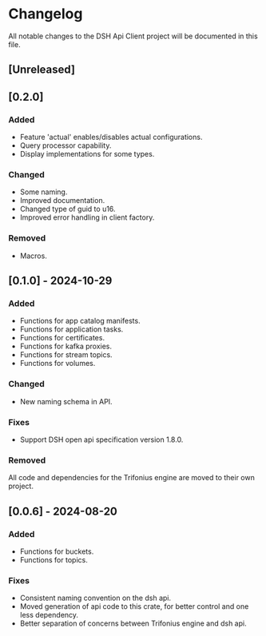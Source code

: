 # Changelog

All notable changes to the DSH Api Client project will be documented in this file.

## [Unreleased]

## [0.2.0]

### Added

* Feature 'actual' enables/disables actual configurations.
* Query processor capability.
* Display implementations for some types.

### Changed

* Some naming.
* Improved documentation.
* Changed type of guid to u16.
* Improved error handling in client factory.

### Removed

* Macros.

## [0.1.0] - 2024-10-29

### Added

* Functions for app catalog manifests.
* Functions for application tasks.
* Functions for certificates.
* Functions for kafka proxies.
* Functions for stream topics.
* Functions for volumes.

### Changed

* New naming schema in API.

### Fixes

* Support DSH open api specification version 1.8.0.

### Removed

All code and dependencies for the Trifonius engine are moved to their own project.

## [0.0.6] - 2024-08-20

### Added

* Functions for buckets.
* Functions for topics.

### Fixes

* Consistent naming convention on the dsh api.
* Moved generation of api code to this crate, for better control and one less dependency.
* Better separation of concerns between Trifonius engine and dsh api.
